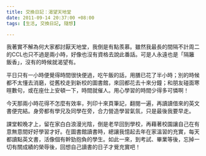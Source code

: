 ```yaml
---
title: 交換日記：渴望天地堂
date: 2011-09-14 20:37:00 +08:00
tags: [生活, 交換日記, 隨想]

---
```


我著實不解為何大家都討厭天地堂，我倒是有點羨慕。雖然我最長的間隔不計周二的CCL也只不過是兩小時，好像也沒有資格去說此番話。可是人永遠也是「隔籬飯香」，沒有的時候就渴望有。  
  
平日只有一小時便覺得時間很快便過，吃午飯的話，用膳已花了半小時；別的時候都不太懂去消磨，從舊校走到新校的圖書館，來回都花去十來分鐘；和朋友碰面寒暄數句，或在座仕上安頓一下，時間就催人。用心學習的時間少得多可憐啊！  
  
今天那兩小時花得不怎麼有效率，列印十來頁筆記，翻閱一遍，再讀讀借來的英文書便完結。身旁都有學兄及同學在旁，合力營造學習氣氛，只是最後我要早走。  
  
課堂較晚才上，留在家白白浪漫光陰，倒是老早回到學校，再藉著校園讓自己在有意無意間好好學習才好。在圖書館讀書時，總讓我憶起去年在家溫習的充實，每天都讀點英文書，活像個有幹勁抱負的學生。如此一來，到考試、畢業等後，忘掉一切有關成績的榮辱後，回想自己讀書的日子才覺充實吧！
